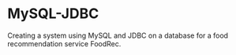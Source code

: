 # MySQL-JDBC
Creating a system using MySQL and JDBC on a database for a food recommendation service FoodRec.
